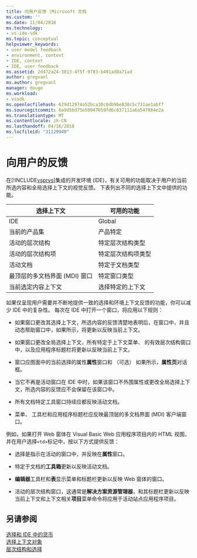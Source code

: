 ```yaml
---
title: 向用户反馈 |Microsoft 文档
ms.custom: ''
ms.date: 11/04/2016
ms.technology:
- vs-ide-sdk
ms.topic: conceptual
helpviewer_keywords:
- user model feedback
- environment, context
- IDE, context
- IDE, user feedback
ms.assetid: 2d472a24-3813-4f5f-9783-b491ad8a71ad
author: gregvanl
ms.author: gregvanl
manager: douge
ms.workload:
- vssdk
ms.openlocfilehash: 629d12974a52bca30c0db96e838c5c731ae1abf7
ms.sourcegitcommit: 6a9d5bd75e50947659fd6c837111a6a547884e2a
ms.translationtype: MT
ms.contentlocale: zh-CN
ms.lasthandoff: 04/16/2018
ms.locfileid: "31129940"
---
```

# <a name="feedback-to-the-user"></a>向用户的反馈
在[!INCLUDE[vsprvs](../../code-quality/includes/vsprvs_md.md)]集成的开发环境 (IDE)，有关可用的功能取决于用户的当前所选内容和全局选择上下文的视觉反馈。 下表列出不同的选择上下文中提供的功能。  
  
|选择上下文|可用的功能|  
|-----------------------|-----------------------------|  
|IDE|Global|  
|当前的产品集|产品特定|  
|活动的层次结构|特定层次结构类型|  
|活动的层次结构项|特定层次结构项类型|  
|活动文档|特定于文档类型|  
|最顶层的多文档界面 (MDI) 窗口|特定窗口类型|  
|当前选定内容上下文|选择特定的上下文|  
  
 如果仅呈现用户需要并不断地提供一致的选择和环境上下文反馈的功能，你可以减少 IDE 中的复杂性。 每次在 IDE 中打开一个窗口，将应用以下规则：  
  
-   如果窗口更改其选择上下文，所选内容的反馈清楚地表明后，在窗口中，并且动态帮助窗口中，如果所示，将更新以反映当前上下文。  
  
-   如果窗口更改全局选择上下文，所有特定于上下文菜单、 的有效层次结构窗口中，以及应用程序标题栏将更新以反映当前上下文。  
  
-   窗口应图面中的当前选择的属性**属性**窗口和 （可选） 如果所示，**属性页**对话框。  
  
-   当它不再是活动窗口在 IDE 中时，如果该窗口不外围属性或更改全局选择上下文，所选内容的反馈应不会保留在该窗口中。  
  
-   所有文档特定工具窗口持续应都反映活动文档。  
  
-   菜单、 工具栏和应用程序标题栏应反映最顶层的多文档界面 (MDI) 客户端窗口。  
  
 例如，如果打开 Web 窗体在 Visual Basic Web 应用程序项目内的 HTML 视图，并在用户选择`<td>`标记中，按以下方式提供反馈：  
  
-   选择是指示在活动的窗口中，并反映在**属性**窗口。  
  
-   特定于文档的**工具箱**更新以反映活动文档。  
  
-   **编辑器**工具栏和**表**显示菜单和标题栏更新以反映 Web 窗体的窗口。  
  
-   活动的层次结构窗口，这通常是**解决方案资源管理器**，和其标题栏更新以反映当前上下文和上下文相关**项目**菜单命令将应用于活动站点应用程序项目。  
  
## <a name="see-also"></a>另请参阅  
 [选择和 IDE 中的货币](../../extensibility/internals/selection-and-currency-in-the-ide.md)   
 [选择上下文对象](../../extensibility/internals/selection-context-objects.md)   
 [层次结构和选择](../../extensibility/internals/hierarchies-and-selection.md)